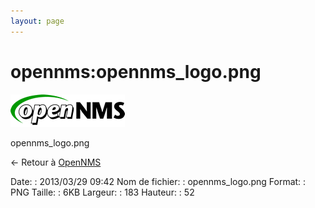 ```yaml
---
layout: page
---
```


opennms:opennms\_logo.png
=========================

[![opennms\_logo.png](../../assets/media/opennms/opennms_logo.png@cache=&w=183&h=52 "opennms_logo.png")](../../assets/media/opennms/opennms_logo.png@cache= "Afficher le fichier original")

opennms\_logo.png

← Retour à [OpenNMS](../../opennms/start.html "opennms:start")

Date:
:   2013/03/29 09:42
Nom de fichier:
:   opennms\_logo.png
Format:
:   PNG
Taille:
:   6KB
Largeur:
:   183
Hauteur:
:   52

